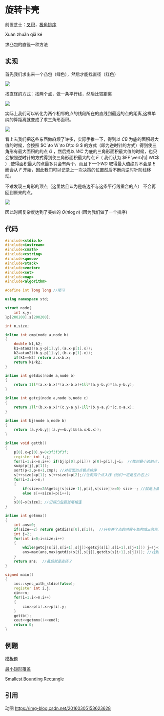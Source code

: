 # 旋转卡壳

前置芝士：[叉积](../math/vector.md)，[极角排序](../geometry/2d.md)

Xuán zhuǎn qiǎ ké

求凸包的直径一种方法

## 实现



首先我们求出来一个凸包（绿色），然后才能找直径（红色）

![](./images/rotating-calipers1.png)



找直径的方式：找两个点，做一条平行线，然后比较距离

![](./images/rotating-calipers2.png)



实际上我们可以转化为两个相邻的点的线段所在的直线到最远的点的距离,这样单纯的算距离就变成了求三角形面积。



![](./images/rotating-calipers3.png)



看上去我们把这些东西做麻烦了许多，实际手推一下，得到以 $CB$ 为底的面积最大值的时候，会按照 $C \to W \to D\to G $ 的方式（即为逆时针的方式）得到使三角形有最大面积的的点 $G$ ，然后找以 $WC$ 为底的三角形面积最大值的时候，也只会按照逆时针的方式得到使三角形面积最大的点 $E$（ 我们认为 $EF \verb|\\| WC$ ）,使得面积最大的点最多只会有两个，而且下一个$WD$ 取得最大值绝对不会是 $E$  而会从 $F$  开始，因此我们可以记录上一次决策的位置然后不断向逆时针防线移动。

不难发现三角形的顶点（这里姑且认为是临边不与这条平行线重合的点） 不会再回到原来的点。

![](./images/rotating-calipers4.gif)

因此时间复杂度达到了美妙的 $O(n\log n)$   (因为我们做了一个排序)

## 代码 

```cpp
#include<stdio.h>
#include<iostream>
#include<cmath>
#include<cstring>
#include<queue>
#include<stack>
#include<vector>
#include<set>
#include<map>
#include<algorithm>

#define int long long //陋习

using namespace std;

struct node{
	int x,y;
}p[200200],s[200200];

int n,size;

inline int cmp(node a,node b)
{
	double k1,k2;
	k1=atan2((a.y-p[1].y),(a.x-p[1].x));
	k2=atan2((b.y-p[1].y),(b.x-p[1].x));
	if(k1==k2) return a.x<b.x;
	return k1<k2;
}

inline int getdis(node a,node b)
{
	return 1ll*(a.x-b.x)*(a.x-b.x)+1ll*(a.y-b.y)*(a.y-b.y);
}

inline int getcj(node a,node b,node c)
{
	return 1ll*(b.x-a.x)*(c.y-a.y)-1ll*(b.y-a.y)*(c.x-a.x);
}

inline int bj(node a,node b)
{
	return (a.y>b.y||(a.y==b.y)&&(a.x>b.x));
}

inline void gettb() 
{
	p[0].x=p[0].y=0x3f3f3f3f;
	register int i,j;
	for(i=1;i<=n;i++) if(bj(p[0],p[i])) p[0]=p[i],j=i;  //找到最小边的点，并且把他放到第一位 
	swap(p[j],p[1]);
	sort(p+2,p+n+1,cmp); //对后面的点极点排序 
	s[++size]=p[1]; s[++size]=p[2];//让前两个点入栈（他们一定是在凸包上） 
	for(i=3;i<=n;)
	{
		if(size>=2&&getcj(s[size-1],p[i],s[size])>=0) size--; //就是上面说的 (这里的上图在凸包的那里) 
		else s[++size]=p[i++];
	}
	s[0]=s[size]; //记得凸包要首尾相连 
}

inline int getmmx()
{
	int ans=0;
	if(size==2) return getdis(s[0],s[1]);  //只有两个点的时候不能构成三角形，所以要特判 
	int j=2;
	for(int i=0;i<size;i++) 
	{
		while(getcj(s[i],s[i+1],s[j])<getcj(s[i],s[i+1],s[j+1])) j=(j+1)%size;  //实际上这也是在找面积，由于面积只有一个顶点，所以下一个j变小的时候就退出 
		ans=max(ans,max(getdis(s[i],s[j]),getdis(s[i+1],s[j]))); //找到距离最远的一条线段，并且与当前最大值比较 (求面积即可)
	}
	return ans;  //最后就是直径了 
}

signed main()
{
	ios::sync_with_stdio(false);
	register int i,j;
	cin>>n;
	for(i=1;i<=n;i++)
	{
		cin>>p[i].x>>p[i].y;
	}
	gettb();
	cout<<getmmx()<<endl;
	return 0;
}
```

## 例题

[模板题](https://www.luogu.com.cn/problem/P1452)

[ 最小矩形覆盖](https://www.luogu.com.cn/problem/P3187)

[Smallest Bounding Rectangle](https://www.luogu.com.cn/problem/UVA10173)



## 引用

动图 https://img-blog.csdn.net/20160305153623628
